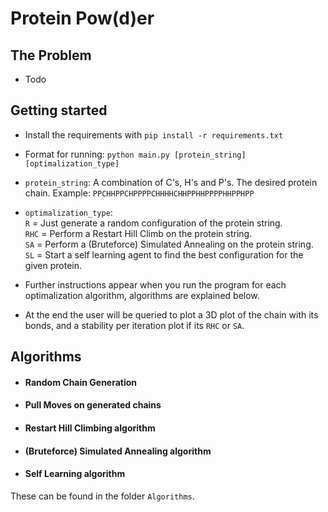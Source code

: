 # Protein Pow(d)er
## The Problem
- Todo<br>

## Getting started<br>
- Install the requirements with `pip install -r requirements.txt`

- Format for running: `python main.py [protein_string] [optimalization_type]`<br>
- `protein_string`: A combination of C's, H's and P's. The desired protein chain. Example: `PPCHHPPCHPPPPCHHHHCHHPPHHPPPPHHPPHPP`<br>
- `optimalization_type`:<br>
`R` = Just generate a random configuration of the protein string.<br>
`RHC` = Perform a Restart Hill Climb on the protein string.<br>
`SA` = Perform a (Bruteforce) Simulated Annealing on the protein string.<br>
`SL` = Start a self learning agent to find the best configuration for the given protein.<br>
- Further instructions appear when you run the program for each optimalization algorithm, algorithms are explained below.<br>
- At the end the user will be queried to plot a 3D plot of the chain with its bonds, and a stability per iteration plot if its `RHC` or `SA`.

## Algorithms

- #### Random Chain Generation<br>

- #### Pull Moves on generated chains<br>

- #### Restart Hill Climbing algorithm<br>

- #### (Bruteforce) Simulated Annealing algorithm

- #### Self Learning algorithm

These can be found in the folder `Algorithms`. 


